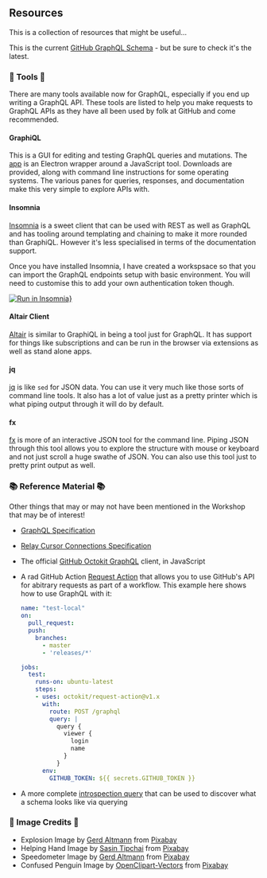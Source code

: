 ## Resources

This is a collection of resources that might be useful...

This is the current [GitHub GraphQL Schema](https://developer.github.com/v4/public_schema/schema.public.graphql) - but be sure to check it's the latest.

### :hammer: Tools :wrench:

There are many tools available now for GraphQL, especially if you end up writing a GraphQL API. These tools are listed to help you make requests to GraphQL APIs as they have all been used by folk at GitHub and come recommended.

#### GraphiQL

This is a GUI for editing and testing GraphQL queries and mutations. The [app](https://electronjs.org/apps/graphiql) is an Electron wrapper around a JavaScript tool. Downloads are provided, along with command line instructions for some operating systems. The various panes for queries, responses, and documentation make this very simple to explore APIs with.

#### Insomnia

[Insomnia](https://insomnia.rest/) is a sweet client that can be used with REST as well as GraphQL and has tooling around templating and chaining to make it more rounded than GraphiQL. However it's less specialised in terms of the documentation support.

Once you have installed Insomnia, I have created a workspsace so that you can import the GraphQL endpoints setup with basic environment. You will need to customise this to add your own authentication token though.

[![Run in Insomnia}](https://insomnia.rest/images/run.svg)](https://insomnia.rest/run/?label=GitHub%20GraphQL&uri=https%3A%2F%2Fgithub.com%2Fkrider2010%2Fgraphql-intro-resources%2Fblob%2Fmaster%2FInsomnia_GitHub_GraphQL.json)

#### Altair Client

[Altair](https://altair.sirmuel.design/) is similar to GraphiQL in being a tool just for GraphQL. It has support for things like subscriptions and can be run in the browser via extensions as well as stand alone apps.

#### jq

[jq](https://stedolan.github.io/jq/) is like `sed` for JSON data. You can use it very much like those sorts of command line tools. It also has a lot of value just as a pretty printer which is what piping output through it will do by default.

#### fx

[fx](http://fx.wtf/) is more of an interactive JSON tool for the command line. Piping JSON through this tool allows you to explore the structure with mouse or keyboard and not just scroll a huge swathe of JSON. You can also use this tool just to pretty print output as well.

### :books: Reference Material :books:

Other things that may or may not have been mentioned in the Workshop that may be of interest!

* [GraphQL Specification](https://graphql.github.io/graphql-spec/)
* [Relay Cursor Connections Specification](https://facebook.github.io/relay/graphql/connections.htm)
* The official [GitHub Octokit GraphQL](https://github.com/octokit/graphql.js) client, in JavaScript
* A rad GitHub Action [Request Action](https://github.com/octokit/request-action) that allows you to use GitHub's API for abitrary requests as part of a workflow. This example here shows how to use GraphQL with it:

    ```yaml
    name: "test-local"
    on:
      pull_request:
      push:
        branches:
          - master
          - 'releases/*'
    
    jobs:
      test:
        runs-on: ubuntu-latest
        steps:
        - uses: octokit/request-action@v1.x
          with:
            route: POST /graphql
            query: |
              query {
                viewer {
                  login
                  name
                }
              }
          env:
            GITHUB_TOKEN: ${{ secrets.GITHUB_TOKEN }} 
    ```

* A more complete [introspection query](introspection.graphql) that can be used to discover what a schema looks like via querying


### :art: Image Credits :sunrise_over_mountains:

* Explosion Image by <a href="https://pixabay.com/users/geralt-9301/?utm_source=link-attribution&amp;utm_medium=referral&amp;utm_campaign=image&amp;utm_content=1502037">Gerd Altmann</a> from <a href="https://pixabay.com/?utm_source=link-attribution&amp;utm_medium=referral&amp;utm_campaign=image&amp;utm_content=1502037">Pixabay</a>
* Helping Hand Image by <a href="https://pixabay.com/users/sasint-3639875/?utm_source=link-attribution&amp;utm_medium=referral&amp;utm_campaign=image&amp;utm_content=1807524">Sasin Tipchai</a> from <a href="https://pixabay.com/?utm_source=link-attribution&amp;utm_medium=referral&amp;utm_campaign=image&amp;utm_content=1807524">Pixabay</a>
* Speedometer Image by <a href="https://pixabay.com/users/geralt-9301/?utm_source=link-attribution&amp;utm_medium=referral&amp;utm_campaign=image&amp;utm_content=653246">Gerd Altmann</a> from <a href="https://pixabay.com/?utm_source=link-attribution&amp;utm_medium=referral&amp;utm_campaign=image&amp;utm_content=653246">Pixabay</a>
* Confused Penguin Image by <a href="https://pixabay.com/users/OpenClipart-Vectors-30363/?utm_source=link-attribution&amp;utm_medium=referral&amp;utm_campaign=image&amp;utm_content=158551">OpenClipart-Vectors</a> from <a href="https://pixabay.com/?utm_source=link-attribution&amp;utm_medium=referral&amp;utm_campaign=image&amp;utm_content=158551">Pixabay</a>

